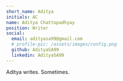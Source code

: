 ```yaml
---
short_name: Aditya
initials: AC
name: Aditya Chattopadhyay
position: Writer
social:
  email: adityasa99@gmail.com
  # profile-pic: /assets/images/config.png
  github: AdityaSA99
  linkedin: AdityaSA99
---
```

Aditya writes. Sometimes.